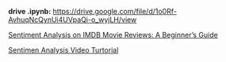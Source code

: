 **drive .ipynb:** https://drive.google.com/file/d/1o0Rf-AvhuqNcQynUi4UVpaQi-o_wyjLH/view 

[Sentiment Analysis on IMDB Movie Reviews: A Beginner’s Guide](https://medium.com/@AMustafa4983/sentiment-analysis-on-imdb-movie-reviews-a-beginners-guide-d5136ec74e56)

[Sentimen Analysis Video Turtorial](https://www.youtube.com/watch?v=C5wRAlLuuY0)

